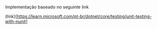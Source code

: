 Implementação baseado no seguinte link

(link)[https://learn.microsoft.com/pt-br/dotnet/core/testing/unit-testing-with-nunit]